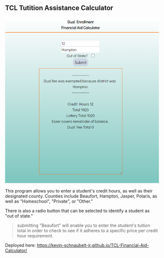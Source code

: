 ## TCL Tutition Assistance Calculator

<p align="center">
  <img src="https://github.com/Kevin-Schnaubelt-Jr/Sara-Calculators/blob/main/FinancialAidCalc.png"/>
</p>





This program allows you to enter a student's credit hours, 
as well as their designated county. Counties include Beaufort, Hampton, Jasper, Polaris, as well as "Homeschool", "Private", or "Other." 

There is also a radio button that can be selected to identify a student as "out of state."

> submitting "Beaufort" will enable you to enter the student's tuition total in order to check to see if it adheres to a specific price per credit hour requirement. 

Deployed here: https://kevin-schnaubelt-jr.github.io/TCL-Financial-Aid-Calculator/


